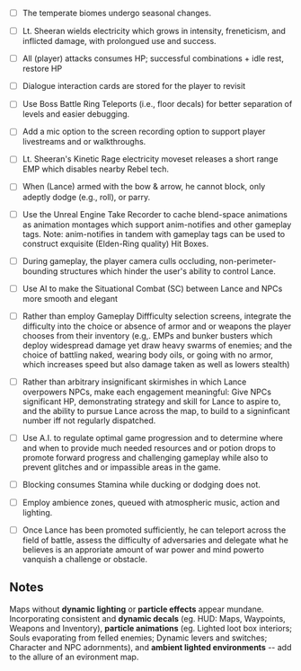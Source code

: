 - [ ] The temperate biomes undergo seasonal changes.
- [ ] Lt. Sheeran wields electricity which grows in intensity, freneticism, and inflicted damage, with prolongued use and success.
- [ ] All (player) attacks consumes HP; successful combinations + idle rest, restore HP
- [ ] Dialogue interaction cards are stored for the player to revisit
- [ ] Use Boss Battle Ring Teleports (i.e., floor decals) for better separation of levels and easier debugging.
- [ ] Add a mic option to the screen recording option to support player livestreams and or walkthroughs.
- [ ] Lt. Sheeran's Kinetic Rage electricity moveset releases a short range EMP which disables nearby Rebel tech.
- [ ] When (Lance) armed with the bow & arrow, he cannot block, only adeptly dodge (e.g., roll), or parry.
- [ ] Use the Unreal Engine Take Recorder to cache blend-space animations as animation montages which support anim-notifies and other gameplay tags. Note: anim-notifies in tandem with gameplay tags can be used to construct exquisite (Elden-Ring quality) Hit Boxes.
- [ ] During gameplay, the player camera culls occluding, non-perimeter-bounding structures which hinder the user's ability to control Lance.
- [ ] Use AI to make the Situational Combat (SC) between Lance and NPCs more smooth and elegant
- [ ] Rather than employ Gameplay Diffficulty selection screens, integrate the difficulty into the choice or absence of armor and or weapons the player chooses from their inventory (e.g,. EMPs and bunker busters which deploy widespread damage yet draw heavy swarms of enemies; and the choice of battling naked, wearing body oils, or going with no armor, which increases speed but also damage taken as well as lowers stealth)
- [ ] Rather than arbitrary insignificant skirmishes in which Lance overpowers NPCs, make each engagement meaningful: Give NPCs significant HP, demonstrating strategy and skill for Lance to aspire to, and the ability to pursue Lance across the map, to build to a signinficant number iff not regularly dispatched.
- [ ] Use A.I. to regulate optimal game progression and to determine where and when to provide much needed resources and or potion drops to promote forward progress and challenging gameplay while also to prevent glitches and or impassible areas in the game.
- [ ] Blocking consumes Stamina while ducking or dodging does not.
- [ ] Employ ambience zones, queued with atmospheric music, action and lighting.
- [ ] Once Lance has been promoted sufficiently, he can teleport across the field of battle, assess the difficulty of adversaries and delegate what he believes is an approriate amount of war power and mind powerto vanquish a challenge or obstacle.


## Notes

Maps without **dynamic lighting** or **particle effects** appear mundane. Incorporating consistent and **dynamic decals** (eg. HUD: Maps, Waypoints, Weapons and Inventory), **particle animations** (eg. Lighted loot box interiors; Souls evaporating from felled enemies; Dynamic levers and switches; Character and NPC adornments), and **ambient lighted environments** -- add to the allure of an evironment map.
